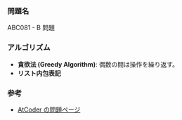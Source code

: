 ### 問題名

ABC081 - B 問題

### アルゴリズム

 - **貪欲法 (Greedy Algorithm)**: 偶数の間は操作を繰り返す。
 - **リスト内包表記**

### 参考

- [AtCoder の問題ページ](https://atcoder.jp/contests/abc081/tasks/abc081_b)
